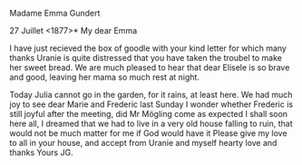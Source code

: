 Madame Emma Gundert

 27 Juillet <1877>*
My dear Emma

I have just recieved the box of goodle with your kind letter for which many thanks Uranie is quite distressed that you have taken the troubel to make her sweet bread. We are much pleased to hear that dear Elisele is so brave and good, leaving her mama so much rest at night.

Today Julia cannot go in the garden, for it rains, at least here. 
We had much joy to see dear Marie and Frederic last Sunday I wonder whether Frederic is still joyful after the meeting, did Mr Mögling come as expected I shall soon here all, I dreamed that we had to live in a very old house falling to ruin, that would not be much matter for me if God would have it 
Please give my love to all in your house, and accept from Uranie and myself hearty love and thanks
 Yours JG.
